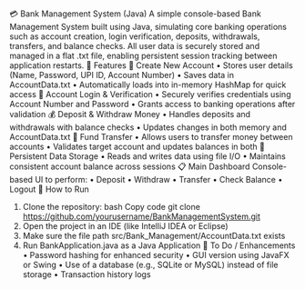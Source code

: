 💳 Bank Management System (Java)
A simple console-based Bank Management System built using Java, 
simulating core banking operations such as account creation, login verification, 
deposits, withdrawals, transfers, and balance checks. All user data is securely stored 
and managed in a flat .txt file, enabling persistent session tracking between application restarts.
📌 Features
 🔐 Create New Account
•	Stores user details (Name, Password, UPI ID, Account Number)
•	Saves data in AccountData.txt
•	Automatically loads into in-memory HashMap for quick access
 🔐 Account Login & Verification
•	Securely verifies credentials using Account Number and Password
•	Grants access to banking operations after validation
💰 Deposit & Withdraw Money
•	Handles deposits and withdrawals with balance checks
•	Updates changes in both memory and AccountData.txt
🔁 Fund Transfer
•	Allows users to transfer money between accounts
•	Validates target account and updates balances in both
📄 Persistent Data Storage
•	Reads and writes data using file I/O
•	Maintains consistent account balance across sessions
📋 Main Dashboard
Console-based UI to perform:
•	Deposit
•	Withdraw
•	Transfer
•	Check Balance
•	Logout
🚀 How to Run
1.	Clone the repository:
bash
Copy code
git clone https://github.com/yourusername/BankManagementSystem.git
2.	Open the project in an IDE (like IntelliJ IDEA or Eclipse)
3.	Make sure the file path src/Bank_Management/AccountData.txt exists
4.	Run BankApplication.java as a Java Application
📌 To Do / Enhancements
•	Password hashing for enhanced security
•	GUI version using JavaFX or Swing
•	Use of a database (e.g., SQLite or MySQL) instead of file storage
•	Transaction history logs

